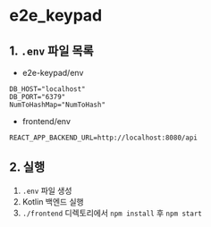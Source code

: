 # e2e_keypad

## 1. `.env` 파일 목록
- e2e-keypad/env
```angular2html
DB_HOST="localhost"
DB_PORT="6379"
NumToHashMap="NumToHash"
```
- frontend/env
```angular2html
REACT_APP_BACKEND_URL=http://localhost:8080/api
```

## 2. 실행
1) `.env` 파일 생성
2) Kotlin 백엔드 실행
3) `./frontend` 디렉토리에서 `npm install` 후 `npm start`